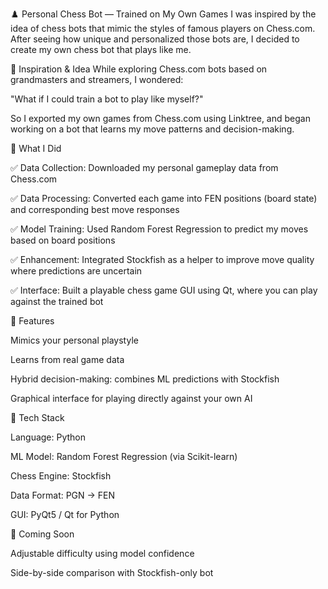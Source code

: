 ♟️ Personal Chess Bot — Trained on My Own Games
I was inspired by the idea of chess bots that mimic the styles of famous players on Chess.com. After seeing how unique and personalized those bots are, I decided to create my own chess bot that plays like me.

🧠 Inspiration & Idea
While exploring Chess.com bots based on grandmasters and streamers, I wondered:

"What if I could train a bot to play like myself?"

So I exported my own games from Chess.com using Linktree, and began working on a bot that learns my move patterns and decision-making.

🔨 What I Did

✅ Data Collection: Downloaded my personal gameplay data from Chess.com

✅ Data Processing: Converted each game into FEN positions (board state) and corresponding best move responses

✅ Model Training: Used Random Forest Regression to predict my moves based on board positions

✅ Enhancement: Integrated Stockfish as a helper to improve move quality where predictions are uncertain

✅ Interface: Built a playable chess game GUI using Qt, where you can play against the trained bot

🚀 Features

Mimics your personal playstyle

Learns from real game data

Hybrid decision-making: combines ML predictions with Stockfish

Graphical interface for playing directly against your own AI

🧰 Tech Stack

Language: Python

ML Model: Random Forest Regression (via Scikit-learn)

Chess Engine: Stockfish

Data Format: PGN → FEN

GUI: PyQt5 / Qt for Python

📁 Coming Soon

Adjustable difficulty using model confidence

Side-by-side comparison with Stockfish-only bot
